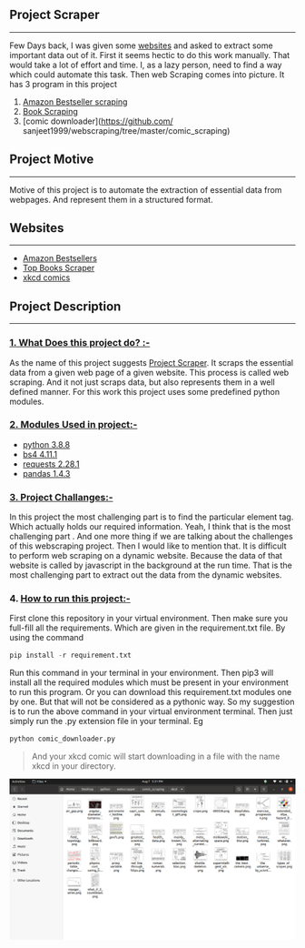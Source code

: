 

## Project Scraper
***

Few Days back, I was given some [websites](#websites) and asked to extract some important data out of it. First it seems hectic to do this work manually. That would take a lot of effort and time. I, as a lazy person, need to find a way which could automate this task. Then web Scraping comes into picture. It has 3 program in this project
1. [Amazon Bestseller scraping](https://github.com/sanjeet1999/webscraping/tree/master/Amazon_Bestseller_scraping_project)
2. [Book Scraping](https://github.com/sanjeet1999/webscraping/tree/master/Book_Scraping_Project)
3. [comic downloader](https://github.com/ sanjeet1999/webscraping/tree/master/comic_scraping)
## Project Motive
---
Motive of this project is to automate the extraction of essential data from webpages. And represent them in a structured format.

## Websites 
---
- [Amazon Bestsellers](https://www.amazon.in/gp/bestsellers/books/)
- [Top Books Scraper](http://books.toscrape.com/)
- [xkcd comics](https://xkcd.com/)

## Project Description
---
### <u>1. What Does this project do? :-</u>
As the name of this project suggests [Project Scraper](#project-scraper). It scraps the essential data from a given web page of a given website. This process is called web scraping.  And it not just scraps data, but also represents them in a well defined manner. For this work this project uses some predefined python modules. 

### <u>2. Modules Used in project:- </u>
- [python 3.8.8](https://www.python.org/downloads/release/python-388/)
- [bs4 4.11.1](https://pypi.org/project/beautifulsoup4/)
- [requests 2.28.1](https://pypi.org/project/requests/)
- [pandas 1.4.3](https://pypi.org/project/pandas/)

### <u>3. Project Challanges:- </u>
In this project the most challenging part is to find the particular element tag. Which actually holds our required information. Yeah, I think that is the most challenging part . And one more thing if we are talking about the challenges of this webscraping project. Then I would like to mention that. It is difficult to perform web scraping on a dynamic website. Because the data of that website is called by javascript in the background at the run time. That is the most challenging part to extract out the data from the dynamic websites.

### 4. <u>How to run this project:- </u>
First clone this repository in your virtual environment. Then make sure you full-fill all the requirements. Which are given in the requirement.txt file. By using the command  
```python
pip install -r requirement.txt
```
 Run this command in your terminal in your environment. Then pip3 will install all the required modules which must be present in your environment to run this program. Or you can download this requirement.txt modules one by one. But that will not be considered as a pythonic way. So my suggestion is to run the above command in your virtual environment terminal. Then just simply run the .py extension file in your terminal. Eg
```python 
python comic_downloader.py
``` 
> And your xkcd comic will start downloading in a file with the name xkcd in your directory.

![Inside xkcd](image.png)




  




